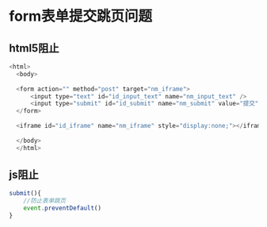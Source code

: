 # form表单提交跳页问题

## html5阻止

```javascript
<html>    
  <body>    
      
  <form action="" method="post" target="nm_iframe">    
      <input type="text" id="id_input_text" name="nm_input_text" />    
      <input type="submit" id="id_submit" name="nm_submit" value="提交" />    
  </form>    
      
  <iframe id="id_iframe" name="nm_iframe" style="display:none;"></iframe>    
      
  </body>    
  </html>
```

## js阻止

```javascript
submit(){
    //防止表单跳页
    event.preventDefault()
}
```

